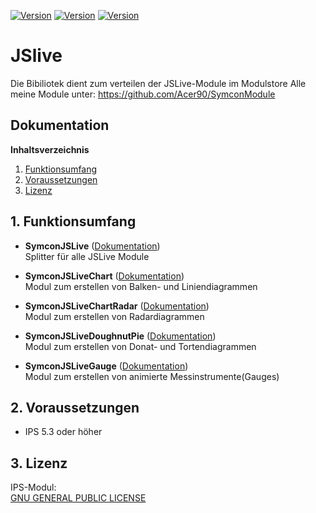 [![Version](https://img.shields.io/badge/Symcon-PHPModul-red.svg)](https://www.symcon.de/service/dokumentation/entwicklerbereich/sdk-tools/sdk-php/)
[![Version](https://img.shields.io/badge/Modul%20Version-0.9-blue.svg)]()
[![Version](https://img.shields.io/badge/Symcon%20Version-5.3%20%3E-green.svg)](https://www.symcon.de/forum/threads/30857-IP-Symcon-5-3-%28Stable%29-Changelog)

# JSlive
Die Bibiliotek dient zum verteilen der JSLive-Module im Modulstore
Alle meine Module unter: https://github.com/Acer90/SymconModule

## Dokumentation

**Inhaltsverzeichnis**

1. [Funktionsumfang](#1-funktionsumfang)  
2. [Voraussetzungen](#2-voraussetzungen)  
3. [Lizenz](#6-lizenz)

## 1. Funktionsumfang

- __SymconJSLive__ ([Dokumentation](SymconJSLive))  
	Splitter für alle JSLive Module
	
- __SymconJSLiveChart__ ([Dokumentation](SymconJSLiveChart))  
	Modul zum erstellen von Balken- und Liniendiagrammen
	
- __SymconJSLiveChartRadar__ ([Dokumentation](SymconJSLiveChartRadar))  
	Modul zum erstellen von Radardiagrammen
	
- __SymconJSLiveDoughnutPie__ ([Dokumentation](SymconJSLiveDoughnutPie))  
	Modul zum erstellen von Donat- und Tortendiagrammen
	
- __SymconJSLiveGauge__ ([Dokumentation](SymconJSLiveGauge))  
	Modul zum erstellen von animierte Messinstrumente(Gauges)

## 2. Voraussetzungen

 - IPS 5.3 oder höher  

## 3. Lizenz

  IPS-Modul:  
  [GNU GENERAL PUBLIC LICENSE](http://www.gnu.org/licenses/)  
 
